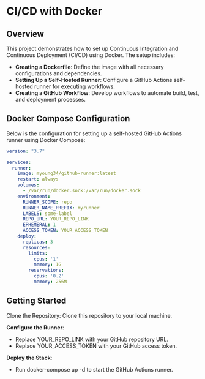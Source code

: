 # CI/CD with Docker

## Overview

This project demonstrates how to set up Continuous Integration and Continuous Deployment (CI/CD) using Docker. The setup includes:

- **Creating a Dockerfile**: Define the image with all necessary configurations and dependencies.
- **Setting Up a Self-Hosted Runner**: Configure a GitHub Actions self-hosted runner for executing workflows.
- **Creating a GitHub Workflow**: Develop workflows to automate build, test, and deployment processes.

## Docker Compose Configuration

Below is the configuration for setting up a self-hosted GitHub Actions runner using Docker Compose:

```yaml
version: "3.7"

services:
  runner:
    image: myoung34/github-runner:latest
    restart: always
    volumes:
      - /var/run/docker.sock:/var/run/docker.sock
    environment:
      RUNNER_SCOPE: repo
      RUNNER_NAME_PREFIX: myrunner
      LABELS: some-label
      REPO_URL: YOUR_REPO_LINK
      EPHEMERAL: 1
      ACCESS_TOKEN: YOUR_ACCESS_TOKEN
    deploy:
      replicas: 3
      resources:
        limits:
          cpus: '1'
          memory: 1G
        reservations:
          cpus: '0.2'
          memory: 256M
```
## Getting Started

Clone the Repository: Clone this repository to your local machine.

**Configure the Runner**:
- Replace YOUR_REPO_LINK with your GitHub repository URL.
- Replace YOUR_ACCESS_TOKEN with your GitHub access token.

**Deploy the Stack**:
- Run docker-compose up -d to start the GitHub Actions runner.
